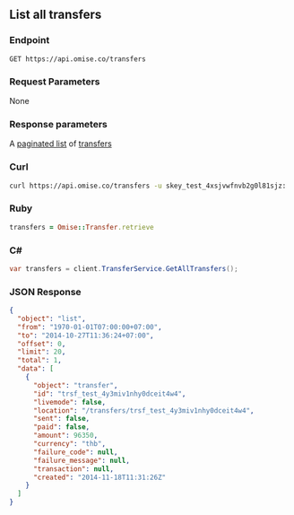 ## List all transfers

### Endpoint

```
GET https://api.omise.co/transfers
```

### Request Parameters

None

### Response parameters
A [paginated list](/api/pagination) of [transfers](/api/transfers#the-transfer-object)

### Curl

```sh
curl https://api.omise.co/transfers -u skey_test_4xsjvwfnvb2g0l81sjz:
```

### Ruby

```ruby
transfers = Omise::Transfer.retrieve
```

### C&#35;

```c#
var transfers = client.TransferService.GetAllTransfers();
```

### JSON Response

```json
{
  "object": "list",
  "from": "1970-01-01T07:00:00+07:00",
  "to": "2014-10-27T11:36:24+07:00",
  "offset": 0,
  "limit": 20,
  "total": 1,
  "data": [
    {
      "object": "transfer",
      "id": "trsf_test_4y3miv1nhy0dceit4w4",
      "livemode": false,
      "location": "/transfers/trsf_test_4y3miv1nhy0dceit4w4",
      "sent": false,
      "paid": false,
      "amount": 96350,
      "currency": "thb",
      "failure_code": null,
      "failure_message": null,
      "transaction": null,
      "created": "2014-11-18T11:31:26Z"
    }
  ]
}
```
